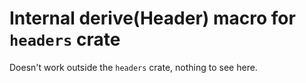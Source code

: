 # Internal derive(Header) macro for `headers` crate

Doesn't work outside the `headers` crate, nothing to see here.
